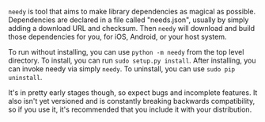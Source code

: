 `needy` is tool that aims to make library dependencies as magical as possible. Dependencies are declared in a file called "needs.json", usually by simply adding a download URL and checksum. Then `needy` will download and build those dependencies for you, for iOS, Android, or your host system.

To run without installing, you can use `python -m needy` from the top level directory. To install, you can run `sudo setup.py install`. After installing, you can invoke needy via simply `needy`. To uninstall, you can use `sudo pip uninstall`.

It's in pretty early stages though, so expect bugs and incomplete features. It also isn't yet versioned and is constantly breaking backwards compatibility, so if you use it, it's recommended that you include it with your distribution.
